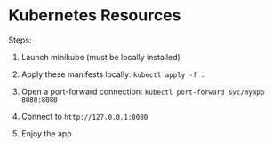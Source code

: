 # Kubernetes Resources

Steps:

1) Launch minikube (must be locally installed)

1) Apply these manifests locally:
  `kubectl apply -f .`

2) Open a port-forward connection:
  `kubectl port-forward svc/myapp 8080:8080`

3) Connect to `http://127.0.0.1:8080`

4) Enjoy the app
